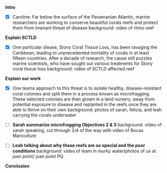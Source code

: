 **Intro**
- [x] Caroline: Far below the surface of the Panamanian Atlantic, marine researchers are working to conserve beautiful corals reefs and protect them from imenant threat of disease
	background: video of rhino reef

**Explain SCTLD**
- [x] One particular diease, Stony Coral Tissue Loss, has been ravaging the Caribbean, leading to unprecedented mortality of corals in at least fifteen countries. After a decade of research, the cause still puzzles marine scientists, who have sought out various treatments for Stony coral tissue loss
background: video of SCTLD affected reef

**Explain our work**
- [x] One teams approach to this threat is to isolate healthy, disease-resistant coral colonies and split them in a process known as microfragging. These selected colonies are then grown in a land nursery, away from potential exposure to disease and replanted in the reefs once they are able to thrive on their own
background: photos of sarah, felicia, and leah carrying the corals underwater

- [ ] **Sarah summarize microfragging Objectives 2 & 3**
background: video of sarah speaking, cut through 3/4 of the way with video of Bocas Mariculture

- [ ] **Leah talking about why these reefs are so special and the poor conditions**
background: video of team in murky water/photos of us at juan point/ juan point PQ

**Conclusion**